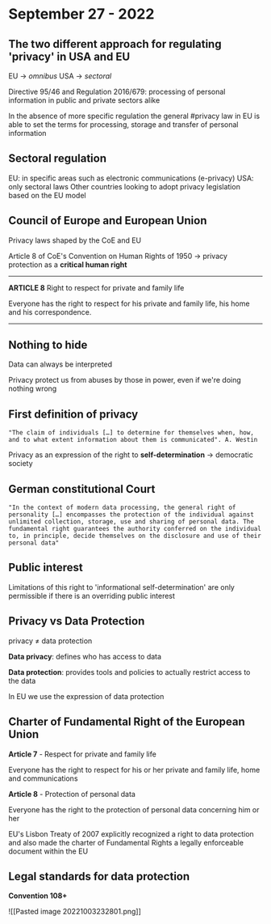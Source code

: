 # September 27 - 2022
## The two different approach for regulating 'privacy' in USA and EU

EU $\rightarrow$  *omnibus*
USA $\rightarrow$ *sectoral*

Directive 95/46 and Regulation 2016/679: processing of personal information in public and private sectors alike

In the absence of more specific regulation the general #privacy law in EU is able to set the terms for processing, storage and transfer of personal information

## Sectoral regulation

EU: in specific areas such as electronic communications (e-privacy)
USA: only sectoral laws
Other countries looking to adopt privacy legislation based on the EU model

## Council of Europe and European Union

Privacy laws shaped by the CoE and EU

Article 8 of CoE's Convention on Human Rights of 1950 $\rightarrow$ privacy protection as a **critical human right**

---
**ARTICLE 8**
Right to respect for private and family life

Everyone has the right to respect for his private and family life, his home and his correspondence.

---

## Nothing to hide

Data can always be interpreted

Privacy protect us from abuses by those in power, even if we're doing nothing wrong

## First definition of privacy

	"The claim of individuals […] to determine for themselves when, how, and to what extent information about them is communicated". A. Westin

Privacy as an expression of the right to **self-determination** $\rightarrow$ democratic society

## German constitutional Court

	"In the context of modern data processing, the general right of personality […] encompasses the protection of the individual against unlimited collection, storage, use and sharing of personal data. The fundamental right guarantees the authority conferred on the individual to, in principle, decide themselves on the disclosure and use of their personal data"

## Public interest

Limitations of this right to 'informational self-determination' are only permissible if there is an overriding public interest

## Privacy vs Data Protection

privacy $\neq$ data protection

**Data privacy**: defines who has access to data

**Data protection**: provides tools and policies to actually restrict access to the data

In EU we use the expression of data protection

## Charter of Fundamental Right of the European Union

**Article 7** - Respect for private and family life

Everyone has the right to respect for his or her private and family life, home and communications

**Article 8** - Protection of personal data

Everyone has the right to the protection of personal data concerning him or her

EU's Lisbon Treaty of 2007 explicitly recognized a right to data protection and also made the charter of Fundamental Rights a legally enforceable document within the EU


## Legal standards for data protection

**Convention 108+**

![[Pasted image 20221003232801.png]]
